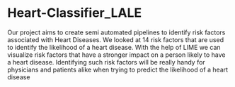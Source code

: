 # Heart-Classifier_LALE
Our project aims to create semi automated pipelines to identify risk factors associated with Heart Diseases. We looked at 14 risk factors that are used to identify the likelihood of a heart disease. With the help of LIME we can visualize risk factors that have a stronger impact on a person likely to have a heart disease.
Identifying such risk factors will be really handy for physicians and patients alike when trying to predict the likelihood of a heart disease
